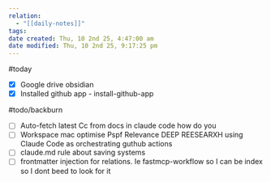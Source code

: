 ```yaml
---
relation:
  - "[[daily-notes]]"
tags:
date created: Thu, 10 2nd 25, 4:47:00 am
date modified: Thu, 10 2nd 25, 9:17:25 pm
---
```

#today
- [x] Google drive obsidian
- [x] Installed github app - install-github-app

#todo/backburn

- [ ] Auto-fetch latest Cc from docs in claude code
how do you
- [ ] Workspace mac optimise
Pspf Relevance
DEEP REESEARXH using Claude Code as orchestrating guthub actions
- [ ] claude.md rule about saving systems
- [ ] frontmatter injection for relations. Ie fastmcp-workflow so I can be index so I dont beed to look for it
